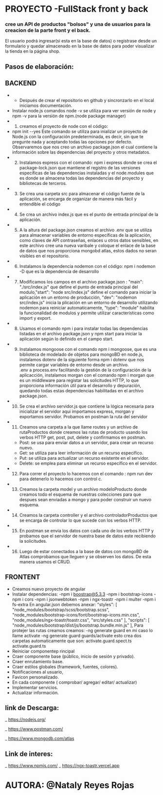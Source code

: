 # PROYECTO -FullStack front y back 
 ### cree un API de productos "bolsos" y una de usuarios para la creacion de la parte front y el back.
 El usuario podrá ingresar(si esta en la base de datos) o registrase desde un formulario y quedar almacenado en la base de datos para poder visualizar la tienda en la página shop.
## Pasos de elaboración:
## BACKEND
* * Después de crear el repositorio en github y sincronzarlo en el local iniciamos documentación.
* Instalar node.js  comandos node -v  se utiliza para ver versión  de node  y  npm -v para la versión de npm.(node package manager)
* 1. creamos el proyecto de node con el código: 
* npm init --yes 
 Este comando se utiliza para inializar un proyecto de Node.js con la configuración predeterminada, es decir, sin que te pregunte nada y aceptando todas las opciones por defecto. Observaremos que nos creo un archivo package.json el cual contiene la información  sobre las dependencias del proyecto y otros metadatos.
 * 2. Instalamos express con el comando: npm i express donde  se crea el package-lock.json que mantiene 
 el registro de las versiones específicas de las dependencias instaladas y el node.modules que es donde se almacena todas las dependencias del proyecto y bibliotecas de terceros.
*  3. Se crea una carpeta src para almacenar el código fuente de la aplicación, se encarga de organizar de manera más fácil y entendible el código 
* 4. Se crea un archivo index.js que es el punto de entrada principal de la aplicación.
* 5. A la altura del package.json creamos el archivo .env que se utiliza para almacenar variables de entorno específicas de la aplicación, como claves de API contraseñas, enlaces u otros datos sensibles, en este archivo cree una nueva varibale y
coloque el enlace de la base de datos que nos proporciona mongobd atlas, estos dados no seran visibles en el repositorio.
* 6. Instalamos la dependencia nodemon con el código: npm i nodemon -D que es la dependencia de desarrollo
* 7. Modificamos los campos en el archivo package.json : "main": "./src/index.js" que define el punto de entrada principal del modulo,"start": "node src/index.js" define el comando para iniciar la aplicación en un entorno de producción,
    "dev": "nodemon src/index.js" inicia la plicación en un entorno de desarrollo utilizando nodemon para reiniciar automaticamente, "type": "module" habilita la funcionalidad de modulos y permite utilizar características como import y export.
* 8. Usamos el comando npm i para instalar todas las dependencias listadas en el archivo package.json y npm start para iniciar la aplicación según lo definido en el campo start.
* 9. Instalamos mongoose con el comando npm i mongoose, que es una biblioteca de modelado de objetos para mongoBD en node.js,  instalamos dotenv de la siguiente forma npm i dotenv que nos permite cargar variables de entorno desde un archivo.  
.env a process.env facilitando la gestión de la configuración de la aplicacción, instalamos morgan con el comando npm i morgan que es un middleware para registar las solicitudes HTTP, lo que proporciona información útil para el desarrollo y depuración, quedando todas estas dependencias habilitadas en el archivo package.json. 
* 10. Se crea el archivo servidor.js que contiene la lógica necesaria para inicializar el servidor aqui importamos express, morgan y exportamos servidor. Probamos en postman la ruta del servidor
* 11. Creamos una carpeta a la que llame routes y un archivo de rutaProductos donde creamos las rutas de producto usando los verbos HTTP  get, post, put, delete y confirmamos en postman.
     * Post: se usa para enviar datos a un servidor, para crear un recurso nuevo.
     * Get: se utiliza para leer información de un recurso específico.
     * Put: se utiliza para actualizar un recurso existente en el servidor.
     * Delete: se emplea para eliminar un recurso específico en el servidor.
* 12. Para correr el proyecto lo hacemos con el comando : npm run dev para detenerlo lo hacemos con control c.
* 13. Creamos la carpeta model y un archivo modeloProducto donde creamos  todo el esquema de  nuestras colecciones para que despues sean enviadas a mongo y para poder construir un nuevo esquema.
* 14. Creamos la carpeta controller y el archivo controladorProductos que se encarga de controlar lo que sucede con los verbos HTTP.
* 15. En postman se envia los datos con cada uno de los verbos HTTP y probamos que el servidor de nuestra base de datos este recibiendo la solicitudes.
* 16. Luego de estar conectados a la base de datos con mongoBD de Atlas comprobamos que lleguen y se observen los datos. De esta manera usamos el CRUD.

 ## FRONTENT 
 * Creamos nuevo proyecto de angular 
 * Instalar dependencias:
 -npm i boostrap@5.3.3
 -npm i bootstrap-icons
 -npm i cors
 -npm i jsonwebtoken
 -npm i ngx-toastr
 -npm i multer
 -npm i fs-extra
 En angular.json debemos anexar:
  "styles": [
              "node_modules/bootstrap/scss/bootstrap.scss",
              "node_modules/bootstrap-icons/font/bootstrap-icons.min.css",
              "node_modules/ngx-toastr/toastr.css",
              "src/styles.css"
            ],
            "scripts": [
              "node_modules/bootstrap/dist/js/bootstrap.bundle.min.js"
            ],
 Para protejer las rutas creamos creamos:
 -ng generate guard en mi caso lo llame activate -ng generate guard guards/activate
 esto crea dos carpetas automaticamente que son:
 activate.guard.spect.ts
 activate.guard.ts
 * Reiniciar componentep rincipal
 * Craer componente base (público, inicio de sesión y privado).
 * Craer enrutamiento base.
 * Craer estilos globales (framework, fuentes, colores).
 * Notificaciones al usuario,
 * Favicon personalizado.
 * En cada componente ( comprobar/ agregar/ editar/ actualizar)
 * Implementar servicios.
 * Actualizar información.

## link de Descarga:

_ https://nodejs.org/

_ https://www.postman.com/

_ https://www.mongodb.com/atlas

## Link de interes:
_ https://www.npmjs.com/
_  https://ngx-toastr.vercel.app

# AUTORA: @Nataly Reyes Rojas

